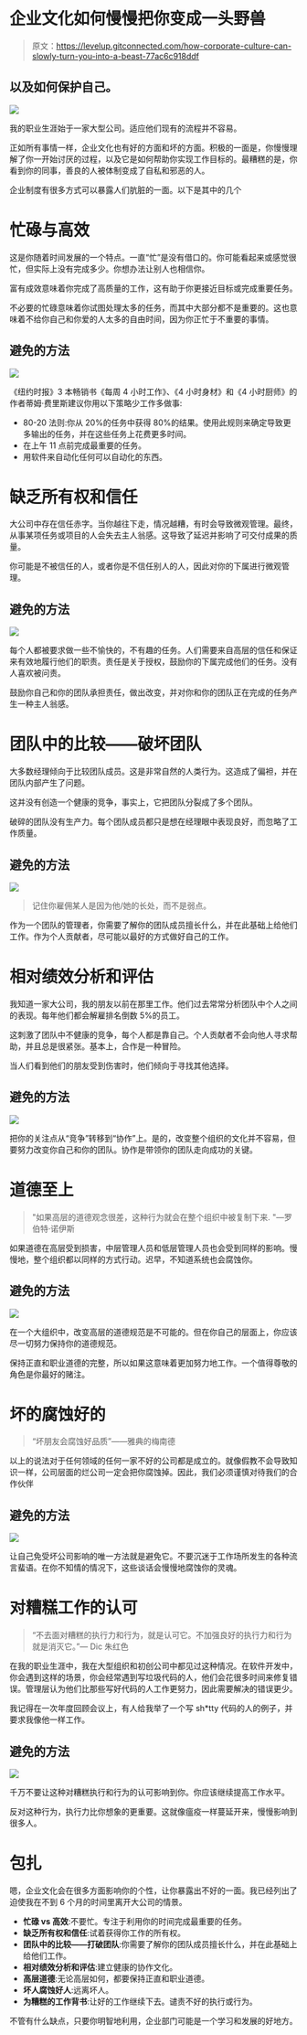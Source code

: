 # 企业文化如何慢慢把你变成一头野兽

> 原文：<https://levelup.gitconnected.com/how-corporate-culture-can-slowly-turn-you-into-a-beast-77ac6c918ddf>

## 以及如何保护自己。

![](img/b0886cf11e40c4e4b74709149bbe8e46.png)

我的职业生涯始于一家大型公司。适应他们现有的流程并不容易。

正如所有事情一样，企业文化也有好的方面和坏的方面。积极的一面是，你慢慢理解了你一开始讨厌的过程，以及它是如何帮助你实现工作目标的。最糟糕的是，你看到你的同事，善良的人被体制变成了自私和邪恶的人。

企业制度有很多方式可以暴露人们肮脏的一面。以下是其中的几个

# 忙碌与高效

这是你随着时间发展的一个特点。一直“忙”是没有借口的。你可能看起来或感觉很忙，但实际上没有完成多少。你想办法让别人也相信你。

富有成效意味着你完成了高质量的工作，这有助于你更接近目标或完成重要任务。

不必要的忙碌意味着你试图处理太多的任务，而其中大部分都不是重要的。这也意味着不给你自己和你爱的人太多的自由时间，因为你正忙于不重要的事情。

## 避免的方法

![](img/44220bdc46336c2bc7864c263aa6a608.png)

《纽约时报》3 本畅销书《每周 4 小时工作》、《4 小时身材》和《4 小时厨师》的作者蒂姆·费里斯建议你用以下策略少工作多做事:

*   80-20 法则:你从 20%的任务中获得 80%的结果。使用此规则来确定导致更多输出的任务，并在这些任务上花费更多时间。
*   在上午 11 点前完成最重要的任务。
*   用软件来自动化任何可以自动化的东西。

# 缺乏所有权和信任

大公司中存在信任赤字。当你越往下走，情况越糟，有时会导致微观管理。最终，从事某项任务或项目的人会失去主人翁感。这导致了延迟并影响了可交付成果的质量。

你可能是不被信任的人，或者你是不信任别人的人，因此对你的下属进行微观管理。

## 避免的方法

![](img/b1bbcbd869ae39c031b5e75f98307091.png)

每个人都被要求做一些不愉快的，不有趣的任务。人们需要来自高层的信任和保证来有效地履行他们的职责。责任是关于授权，鼓励你的下属完成他们的任务。没有人喜欢被问责。

鼓励你自己和你的团队承担责任，做出改变，并对你和你的团队正在完成的任务产生一种主人翁感。

# 团队中的比较——破坏团队

大多数经理倾向于比较团队成员。这是非常自然的人类行为。这造成了偏袒，并在团队内部产生了问题。

这并没有创造一个健康的竞争，事实上，它把团队分裂成了多个团队。

破碎的团队没有生产力。每个团队成员都只是想在经理眼中表现良好，而忽略了工作质量。

## 避免的方法

![](img/7593f38659b8147ef78e6b09f85db634.png)

> 记住你雇佣某人是因为他/她的长处，而不是弱点。

作为一个团队的管理者，你需要了解你的团队成员擅长什么，并在此基础上给他们工作。作为个人贡献者，尽可能以最好的方式做好自己的工作。

# 相对绩效分析和评估

我知道一家大公司，我的朋友以前在那里工作。他们过去常常分析团队中个人之间的表现。每年他们都会解雇排名倒数 5%的员工。

这刺激了团队中不健康的竞争，每个人都是靠自己。个人贡献者不会向他人寻求帮助，并且总是很紧张。基本上，合作是一种冒险。

当人们看到他们的朋友受到伤害时，他们倾向于寻找其他选择。

## 避免的方法

![](img/d5aca5b482ffa794065c033bd3a45a53.png)

把你的关注点从“竞争”转移到“协作”上。是的，改变整个组织的文化并不容易，但要努力改变你自己和你的团队。协作是带领你的团队走向成功的关键。

# 道德至上

> "如果高层的道德观念很差，这种行为就会在整个组织中被复制下来. "—罗伯特·诺伊斯

如果道德在高层受到损害，中层管理人员和低层管理人员也会受到同样的影响。慢慢地，整个组织都以同样的方式行动。迟早，不知道系统也会腐蚀你。

## 避免的方法

![](img/c034e824ff965326de43a15ece5c80f5.png)

在一个大组织中，改变高层的道德规范是不可能的。但在你自己的层面上，你应该尽一切努力保持你的道德规范。

保持正直和职业道德的完整，所以如果这意味着更加努力地工作。一个值得尊敬的角色是你最好的赌注。

# 坏的腐蚀好的

> “坏朋友会腐蚀好品质”——雅典的梅南德

以上的说法对于任何领域的任何一家不好的公司都是成立的。就像假教不会导致知识一样，公司层面的烂公司一定会把你腐蚀掉。因此，我们必须谨慎对待我们的合作伙伴

## 避免的方法

![](img/e42dbfe1fc2604502a265f147763eff2.png)

让自己免受坏公司影响的唯一方法就是避免它。不要沉迷于工作场所发生的各种流言蜚语。在你不知情的情况下，这些谈话会慢慢地腐蚀你的灵魂。

# 对糟糕工作的认可

> “不去面对糟糕的执行力和行为，就是认可它。不加强良好的执行力和行为就是消灭它。”— Dic 朱红色

在我的职业生涯中，我在大型组织和初创公司中都见过这种情况。在软件开发中，你会遇到这样的场景，你会经常遇到写垃圾代码的人，他们会花很多时间来修复错误。管理层认为他们比那些写好代码的人工作更努力，因此需要解决的错误更少。

我记得在一次年度回顾会议上，有人给我举了一个写 sh*tty 代码的人的例子，并要求我像他一样工作。

## 避免的方法

![](img/0ff447f03e18c0647fe5443ccfa72811.png)

千万不要让这种对糟糕执行和行为的认可影响到你。你应该继续提高工作水平。

反对这种行为，执行力比你想象的更重要。这就像瘟疫一样蔓延开来，慢慢影响到很多人。

# 包扎

嗯，企业文化会在很多方面影响你的个性，让你暴露出不好的一面。我已经列出了迫使我在不到 6 个月的时间里离开大公司的情景。

*   **忙碌 vs 高效**:不要忙。专注于利用你的时间完成最重要的任务。
*   **缺乏所有权和信任**:试着获得你工作的所有权。
*   **团队中的比较——打破团队**:你需要了解你的团队成员擅长什么，并在此基础上给他们工作。
*   **相对绩效分析和评估**:建立健康的协作文化。
*   **高层道德**:无论高层如何，都要保持正直和职业道德。
*   **坏人腐蚀好人**:远离坏人。
*   **为糟糕的工作背书**:让好的工作继续下去。谴责不好的执行或行为。

不管有什么缺点，只要你明智地利用，企业部门可能是一个学习和发展的好地方。